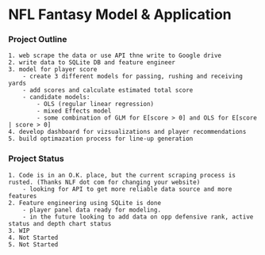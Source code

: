 # NFL Fantasy Model & Application 

### Project Outline 
    1. web scrape the data or use API thne write to Google drive
    2. write data to SQLite DB and feature engineer
    3. model for player score 
        - create 3 different models for passing, rushing and receiving yards
        - add scores and calculate estimated total score
        - candidate models:
            - OLS (regular linear regression)
            - mixed Effects model
            - some combination of GLM for E[score > 0] and OLS for E[score | score > 0]
    4. develop dashboard for vizsualizations and player recommendations
    5. build optimazation process for line-up generation 

### Project Status 
    1. Code is in an O.K. place, but the current scraping process is rusted. (Thanks NLF dot com for changing your website)
        - looking for API to get more reliable data source and more features
    2. Feature engineering using SQLite is done 
        - player panel data ready for modeling. 
        - in the future looking to add data on opp defensive rank, active status and depth chart status 
    3. WIP
    4. Not Started 
    5. Not Started

    
